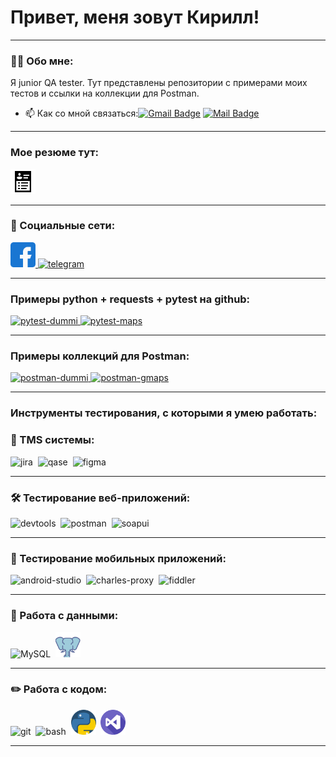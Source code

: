 # Привет, меня зовут Кирилл!

---

### 👨‍💻 Обо мне:

Я junior QA tester.
Тут представлены репозитории с примерами моих тестов и ссылки на коллекции для Postman. 

- 📫 Как со мной связаться:[![Gmail Badge](https://img.shields.io/badge/-Gmail-red?style=flat&logo=Gmail&logoColor=white)](mailto:bigredmanta@gmail.com)
[![Mail Badge](https://img.shields.io/badge/-Mail.Ru-005FF9?style=flat&logo=maildotru&logoColor=white)](mailto:rahya@mail.ru)


---
### Мое резюме тут:
<div id="badges">
  <a href="https://drive.google.com/file/d/1ckYenyHX0mErAyaPZH8ZcWxmUfP7TLQO/view?usp=sharing" target="_blank">
    <img src="https://github.com/KirillAnB/kirillanb/blob/main/assets/cv.png" width="40" height="40" alt="CV"/>
  </a>



---
### 🤝 Социальные сети:

  <div id="badges">
    <a href="https://www.facebook.com/K.Andreev.2130" target="_blank">
      <img src="https://github.com/KirillAnB/kirillanb/blob/main/assets/facebook.png" width="40" height="40" alt="facebook" />
    </a>
    <a href="https://t.me/KirillAnB" target="_blank">
      <img src="https://cdn-icons-png.flaticon.com/512/2111/2111646.png" width="40" height="40" alt="telegram" />
    </a>
  </div>
  
---
### Примеры python + requests + pytest на github:
  <div id="badges">
    <a href="https://github.com/KirillAnB/dummyio_pytest" target="_blank">
      <img src="https://img.shields.io/badge/pytest-dummi.api-blue" width="140" height="30" alt="pytest-dummi" />
    </a>
    <a href="https://github.com/KirillAnB/API_maps_testing" target="_blank">
      <img src="https://img.shields.io/badge/pytest-gmaps.api-blue" width="140" height="30" alt="pytest-maps" />
    </a>
  </div>



---
### Примеры коллекций для Postman:
  <div id="badges">
    <a href="https://speeding-station-89893.postman.co/workspace/Portfolio_workspace~c70f8d80-7838-41bf-8320-f935f9d24d05/collection/28066936-98a64402-bd4a-491f-8d88-d26965fa8137?action=share&creator=28066936&active-environment=28066936-b6a835ab-cb69-4da9-993a-068904a726aa" target="_blank">
      <img src="https://img.shields.io/badge/postman-dummi.io-orange" width="140" height="30" alt="postman-dummi" />
    </a>
    <a href="https://speeding-station-89893.postman.co/workspace/Portfolio_workspace~c70f8d80-7838-41bf-8320-f935f9d24d05/collection/28066936-8359fa11-2830-4981-a137-935871e43ab6?action=share&creator=28066936&active-environment=28066936-9292ca04-9d6b-4373-a4ee-e767b23328ab" target="_blank">
      <img src="https://img.shields.io/badge/postman-gmaps.api-orange" width="140" height="30" alt="postman-gmaps" />
    </a>
  </div>



---
### Инструменты тестирования, с которыми я умею работать:
### 📁 TMS системы:

<div>
  <img src="https://cdn.jsdelivr.net/gh/devicons/devicon/icons/jira/jira-original.svg" title="jira" alt="jira" width="40" height="40"/>&nbsp
<!--
  <img src="https://upload.wikimedia.org/wikipedia/commons/thumb/8/8d/YouTrack_Icon.svg/1024px-YouTrack_Icon.svg.png?20200803082248" title="youtrack" alt="youtrack" width="40" height="40"/>&nbsp
  <img src="https://codahosted.io/packs/21236/unversioned/assets/LOGO/ba1091c59bab89cd2fd0f289622731fe16113d7b00905abe64759c313a4b73b76c1b0426076ed76cb74752234c734131df46992d5b8b48fc13e264240e4f7119f736cfeb64df36ded54b5cbf6198b9cadedf18dd0cac5c7dbcd16e6336c29363cd1292ba" title="testrail" alt="tetstrail" width="40" height="40"/>&nbsp
  <img src="https://github.com/KirillAnB/kirillanb/blob/main/assets/letter-t.png" title="test-it" alt="test-it" width="40" height="40"/>&nbsp
--><img src="https://luna1.co/eb0187.png" title="qase" alt="qase" width="40" height="40"/>&nbsp
  <img src="https://cdn.jsdelivr.net/gh/devicons/devicon/icons/figma/figma-original.svg" title="figma" alt="figma" width="40" height="40"/>&nbsp
</div>

---

### 🛠 Тестирование веб-приложений:

<div>
  <img src="https://d33wubrfki0l68.cloudfront.net/38b5c953a4667366685d55db55d057c86db1fc54/a0fdc/static/acae6b24d940347661ca901ea07f47c1/chrome-dev-logo-icon.png" title="devtools" alt="devtools" width="40" height="40"/>&nbsp
  <img src="https://seeklogo.com/images/P/postman-logo-0087CA0D15-seeklogo.com.png" title="postman" alt="postman" width="40" height="40"/>&nbsp
  <img src="https://static0.smartbear.co/smartbearbrand/media/images/home/soapui-icon.svg" title="soapui" alt="soapui" width="40" height="40"/>&nbsp
</div>

---

### 📱 Тестирование мобильных приложений:

<div>
  <img src="https://cdn.jsdelivr.net/gh/devicons/devicon/icons/androidstudio/androidstudio-original.svg" title="android-studio" alt="android-studio" width="40" height="40"/>&nbsp
  <img src="https://cdn.icon-icons.com/icons2/3053/PNG/512/charles_proxy_macos_bigsur_icon_190302.png" title="charles-proxy" alt="charles-proxy" width="40" height="40"/>&nbsp
  <img src="https://www.megaleechers.com/storage/Fiddler-Everywhere-Icon.png" title="fiddler" alt="fiddler" width="40" height="40"/>&nbsp
</div>


---

### 💾 Работа с данными:

<div>
  <img src="https://cdn.jsdelivr.net/gh/devicons/devicon/icons/mysql/mysql-original.svg" title="MySQL" alt="MySQL" width="40" height="40"/>&nbsp
  <img src="https://github.com/KirillAnB/kirillanb/blob/main/assets/elephant.png" title="PostgeSQL" alt="PostgreSQL" width="40" height="40"/>&nbsp
</div>

---

### ✏️ Работа с кодом:

<div>
  <img src="https://cdn.jsdelivr.net/gh/devicons/devicon/icons/git/git-original.svg" title="git" alt="git" width="40" height="40"/>&nbsp
  <img src="https://upload.wikimedia.org/wikipedia/commons/thumb/4/4b/Bash_Logo_Colored.svg/1024px-Bash_Logo_Colored.svg.png?20180723054350" title="bash" alt="bash" width="40" height="40"/>&nbsp
  <img src="https://github.com/KirillAnB/kirillanb/blob/main/assets/python.png" title="pycharm" alt="pycharm" width="40" height="40"/>&nbsp
  <img src="https://github.com/KirillAnB/kirillanb/blob/main/assets/visual-studio.png" title="visual" alt="visual" width="40" height="40"/>&nbsp
  
</div>

---
